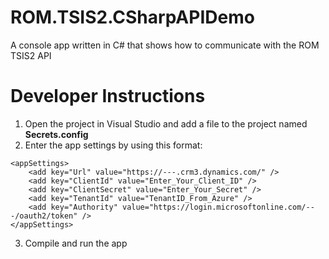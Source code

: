 # ROM.TSIS2.CSharpAPIDemo
A console app written in C# that shows how to communicate with the ROM TSIS2 API

# Developer Instructions
1. Open the project in Visual Studio and add a file to the project named **Secrets.config**
2. Enter the app settings by using this format:

```
<appSettings>
	<add key="Url" value="https://---.crm3.dynamics.com/" />
	<add key="ClientId" value="Enter_Your_Client_ID" />
	<add key="ClientSecret" value="Enter_Your_Secret" />
	<add key="TenantId" value="TenantID_From_Azure" />
	<add key="Authority" value="https://login.microsoftonline.com/---/oauth2/token" />
</appSettings>
```
3. Compile and run the app
